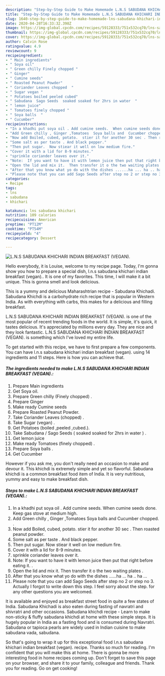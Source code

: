 ```yaml
---
description: "Step-by-Step Guide to Make Homemade L.N.S SABUDANA KHICHARI INDIAN BREAKFAST (VEGAN)."
title: "Step-by-Step Guide to Make Homemade L.N.S SABUDANA KHICHARI INDIAN BREAKFAST (VEGAN)."
slug: 1640-step-by-step-guide-to-make-homemade-lns-sabudana-khichari-indian-breakfast-vegan
date: 2020-04-28T16:33:32.398Z
image: https://img-global.cpcdn.com/recipes/59128333/751x532cq70/lns-sabudana-khichari-indian-breakfast-vegan-recipe-main-photo.jpg
thumbnail: https://img-global.cpcdn.com/recipes/59128333/751x532cq70/lns-sabudana-khichari-indian-breakfast-vegan-recipe-main-photo.jpg
cover: https://img-global.cpcdn.com/recipes/59128333/751x532cq70/lns-sabudana-khichari-indian-breakfast-vegan-recipe-main-photo.jpg
author: Calvin Rose
ratingvalue: 4.9
reviewcount: 9
recipeingredient:
- " Main ingredients"
- " Soya oil"
- " Green chilly Finely chopped "
- " Ginger"
- " Cumine seeds"
- " Roasted Peanut Powder"
- " Coriander Leaves chopped  "
- " Sugar vegan "
- " Potatoes boiled peeled cubed"
- " Sabudana  Sago Seeds  soaked soaked for 2hrs in water  "
- " lemon juice"
- " Tomatoes finely chopped "
- " Soya balls  "
- " Cucumber"
recipeinstructions:
- "In a khadhi put soya oil . Add cumine seeds.  When cumine seeds done. Keep gas stove at medium high."
- "Add Green chilly , Ginger ,Tomatoes  Soya balls and  Cucumber chopped.   ."
- "Now add Boiled, cubed, potato.  stier it for another 30 sec . Then roasted peanut powder."
- "Some salt as per taste . And black pepper."
- "Then put sugar.  Now stiear it well on low medium fire."
- "Cover it with a lid for 8-9 minutes."
- "sprinkle coriander leaves over it."
- "Note:  If you want to have it with lemon juice then put that right before eating it.  ."
- "Open the lid and mix it.  Then transfer it o the two waiting plates ."
- "After that you know what yo do with the dishes ......ha ... ha .. ha ..."
- "Please note that you can add Sago Seeds after step no 2 or step no 3.  Actually I forgot to write down this step.  I feel sorry about the step.  for any other questions  you are welcomed."
categories:
- Recipe
tags:
- lns
- sabudana
- khichari

katakunci: lns sabudana khichari 
nutrition: 109 calories
recipecuisine: American
preptime: "PT12M"
cooktime: "PT54M"
recipeyield: "4"
recipecategory: Dessert

---
```



![L.N.S SABUDANA KHICHARI INDIAN BREAKFAST (VEGAN).](https://img-global.cpcdn.com/recipes/59128333/751x532cq70/lns-sabudana-khichari-indian-breakfast-vegan-recipe-main-photo.jpg)

Hello everybody, it is Louise, welcome to my recipe page. Today, I'm gonna show you how to prepare a special dish, l.n.s sabudana khichari indian breakfast (vegan).. It is one of my favorites. This time, I will make it a bit unique. This is gonna smell and look delicious.

This is a yummy and delicious Maharashtrian recipe - Sabudana Khichadi. Sabudana Khichdi is a carbohydrate rich recipe that is popular in Western India. As with everything with carbs, this makes for a delicious and filling breakfast.

L.N.S SABUDANA KHICHARI INDIAN BREAKFAST (VEGAN). is one of the most popular of recent trending foods in the world. It is simple, it's quick, it tastes delicious. It's appreciated by millions every day. They are nice and they look fantastic. L.N.S SABUDANA KHICHARI INDIAN BREAKFAST (VEGAN). is something which I've loved my entire life.


To get started with this recipe, we have to first prepare a few components. You can have l.n.s sabudana khichari indian breakfast (vegan). using 14 ingredients and 11 steps. Here is how you can achieve that.

<!--inarticleads1-->

##### The ingredients needed to make L.N.S SABUDANA KHICHARI INDIAN BREAKFAST (VEGAN).:

1. Prepare  Main ingredients
1. Get  Soya oil.
1. Prepare  Green chilly (Finely chopped) .
1. Prepare  Ginger
1. Make ready  Cumine seeds
1. Prepare  Roasted Peanut Powder.
1. Take  Coriander Leaves (chopped)  .
1. Take  Sugar (vegan) .
1. Get  Potatoes (boiled ,peeled ,cubed.).
1. Take  Sabudana / Sago Seeds ( soaked soaked for 2hrs in water ) .
1. Get  lemon juice
1. Make ready  Tomatoes (finely chopped) .
1. Prepare  Soya balls  .
1. Get  Cucumber


However if you ask me, you don&#39;t really need an occasion to make and devour it. This khichdi is extremely simple and yet so flavorful. Sabudana khichdi is a common breakfast food item of India. It is very nutritious, yummy and easy to make breakfast dish. 

<!--inarticleads2-->

##### Steps to make L.N.S SABUDANA KHICHARI INDIAN BREAKFAST (VEGAN).:

1. In a khadhi put soya oil . Add cumine seeds.  When cumine seeds done. Keep gas stove at medium high.
1. Add Green chilly , Ginger ,Tomatoes  Soya balls and  Cucumber chopped.   .
1. Now add Boiled, cubed, potato.  stier it for another 30 sec . Then roasted peanut powder.
1. Some salt as per taste . And black pepper.
1. Then put sugar.  Now stiear it well on low medium fire.
1. Cover it with a lid for 8-9 minutes.
1. sprinkle coriander leaves over it.
1. Note:  If you want to have it with lemon juice then put that right before eating it.  .
1. Open the lid and mix it.  Then transfer it o the two waiting plates .
1. After that you know what yo do with the dishes ......ha ... ha .. ha ...
1. Please note that you can add Sago Seeds after step no 2 or step no 3.  Actually I forgot to write down this step.  I feel sorry about the step.  for any other questions  you are welcomed.


It is available and enjoyed as breakfast street food in quite a few states of India. Sabudana Khichadi is also eaten during fasting of navratri and shivratri and other occasions. Sabudana khichdi recipe - Learn to make non-sticky &amp; fluffy sabudana khichdi at home with these simple steps. It is hugely popular in India as a fasting food and is consumed during Navratri. Sabudana or tapioca pearls are widely used in Indian cuisine to make sabudana vada, sabudana. 

So that's going to wrap it up for this exceptional food l.n.s sabudana khichari indian breakfast (vegan). recipe. Thanks so much for reading. I'm confident that you will make this at home. There is gonna be more interesting food in home recipes coming up. Don't forget to save this page on your browser, and share it to your family, colleague and friends. Thank you for reading. Go on get cooking!
